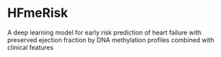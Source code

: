 # HFmeRisk
A deep learning model for early risk prediction of heart failure with preserved ejection fraction by DNA methylation profiles combined with clinical features
